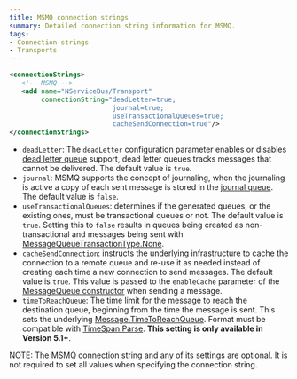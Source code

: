 ```yaml
---
title: MSMQ connection strings
summary: Detailed connection string information for MSMQ.
tags:
- Connection strings
- Transports
---
```


```xml
<connectionStrings>
   <!-- MSMQ -->
   <add name="NServiceBus/Transport"
        connectionString="deadLetter=true;
                          journal=true;
                          useTransactionalQueues=true;
                          cacheSendConnection=true"/>
</connectionStrings>
```

* `deadLetter`: The `deadLetter` configuration parameter enables or disables [dead letter queue](https://msdn.microsoft.com/en-us/library/ms706227.aspx) support, dead letter queues tracks messages that cannot be delivered. The default value is `true`.
* `journal`: MSMQ supports the concept of journaling, when the journaling is active a copy of each sent message is stored in the [journal queue](https://msdn.microsoft.com/en-us/library/ms702011.aspx). The default value is `false`.
* `useTransactionalQueues`: determines if the generated queues, or the existing ones, must be transactional queues or not. The default value is `true`. Setting this to `false` results in queues being created as non-transactional and messages being sent with [MessageQueueTransactionType.None](https://msdn.microsoft.com/en-us/library/system.messaging.messagequeuetransactiontype).
* `cacheSendConnection`: instructs the underlying infrastructure to cache the connection to a remote queue and re-use it as needed instead of creating each time a new connection to send messages. The default value is `true`. This value is passed to the `enableCache` parameter of the [MessageQueue constructor](https://msdn.microsoft.com/en-us/library/ms143856) when sending a message.
* `timeToReachQueue`: The time limit for the message to reach the destination queue, beginning from the time the message is sent. This sets the underlying [Message.TimeToReachQueue](https://msdn.microsoft.com/en-us/library/system.messaging.message.timetoreachqueue). Format must be compatible with [TimeSpan.Parse](https://msdn.microsoft.com/en-us/library/se73z7b9). **This setting is only available in Version 5.1+**.

NOTE: The MSMQ connection string and any of its settings are optional. It is not required to set all values when specifying the connection string. 

